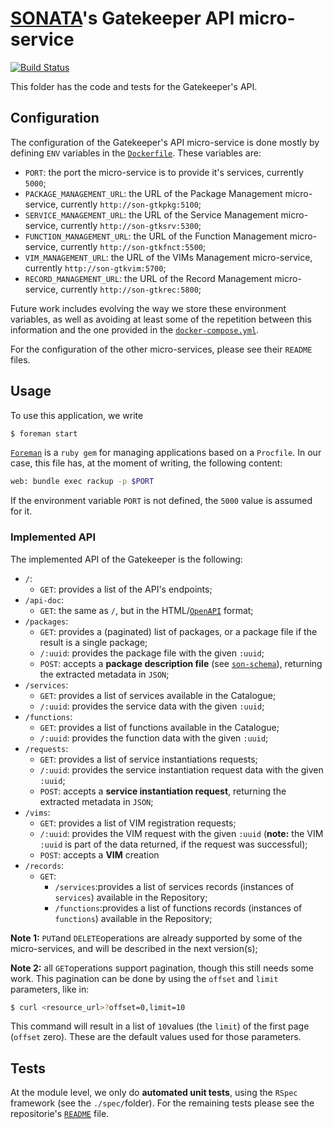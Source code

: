 # [SONATA](http://www.sonata-nfv.eu)'s Gatekeeper API micro-service
[![Build Status](http://jenkins.sonata-nfv.eu/buildStatus/icon?job=son-gkeeper)](http://jenkins.sonata-nfv.eu/job/son-gkeeper)

This folder has the code and tests for the Gatekeeper's API.

## Configuration
The configuration of the Gatekeeper's API micro-service is done mostly by defining `ENV` variables in the [`Dockerfile`](https://github.com/sonata-nfv/son-gkeeper/blob/master/son-gtkapi/Dockerfile). These variables are:

* `PORT`: the port the micro-service is to provide it's services, currently `5000`;
* `PACKAGE_MANAGEMENT_URL`: the URL of the Package Management micro-service, currently `http://son-gtkpkg:5100`;
* `SERVICE_MANAGEMENT_URL`: the URL of the Service Management micro-service, currently `http://son-gtksrv:5300`;
* `FUNCTION_MANAGEMENT_URL`: the URL of the Function Management micro-service, currently `http://son-gtkfnct:5500`;
* `VIM_MANAGEMENT_URL`: the URL of the VIMs Management micro-service, currently `http://son-gtkvim:5700`;
* `RECORD_MANAGEMENT_URL`: the URL of the Record Management micro-service, currently `http://son-gtkrec:5800`;

Future work includes evolving the way we store these environment variables, as well as avoiding at least some of the repetition between this information and the one provided in the [`docker-compose.yml`](https://github.com/sonata-nfv/son-gkeeper/blob/master/docker-compose.yml).

For the configuration of the other micro-services, please see their `README` files.

## Usage
To use this application, we write
```sh
$ foreman start
```

[`Foreman`](https://github.com/ddollar/foreman) is a `ruby gem` for managing applications based on a `Procfile`. In our case, this file has, at the moment of writing, the following content:

```sh
web: bundle exec rackup -p $PORT
```

If the environment variable `PORT` is not defined, the `5000` value is assumed for it.

### Implemented API
The implemented API of the Gatekeeper is the following:

* `/`:
    * `GET`: provides a list of the API's endpoints;
* `/api-doc`: 
    * `GET`: the same as `/`, but in the HTML/[`OpenAPI`](https://openapis.org/) format;
* `/packages`:
    * `GET`: provides a (paginated) list of packages, or a package file if the result is a single package;
    * `/:uuid`: provides the package file with the given `:uuid`;
    * `POST`: accepts a **package description file** (see [`son-schema`](https://github.com/sonata-nfv/son-schema)), returning the extracted metadata in `JSON`;
* `/services`:
    * `GET`: provides a list of services available in the Catalogue;
    * `/:uuid`: provides the service data with the given `:uuid`;
* `/functions`:
    * `GET`: provides a list of functions available in the Catalogue;
    * `/:uuid`: provides the function data with the given `:uuid`;
* `/requests`:
    * `GET`: provides a list of service instantiations requests;
    * `/:uuid`: provides the service instantiation request data with the given `:uuid`;
    * `POST`: accepts a **service instantiation request**, returning the extracted metadata in `JSON`;
* `/vims`:
    * `GET`: provides a list of VIM registration requests;
    * `/:uuid`: provides the VIM request with the given `:uuid` (**note:** the VIM `:uuid` is part of the data returned, if the request was successful);
    * `POST`: accepts a **VIM** creation 
* `/records`:
    * `GET`:
        * `/services`:provides a list of services records (instances of `services`) available in the Repository;
        * `/functions`:provides a list of functions records (instances of `functions`) available in the Repository;

**Note 1:** `PUT`and `DELETE`operations are already supported by some of the micro-services, and will be described in the next version(s);

**Note 2:** all `GET`operations support pagination, though this still needs some work. This pagination can be done by using the `offset` and `limit` parameters, like in:
```sh
$ curl <resource_url>?offset=0,limit=10
```
This command will result in a list of `10`values (the `limit`) of the first page (`offset` zero). These are the default values used for those parameters.

## Tests
At the module level, we only do **automated unit tests**, using the `RSpec` framework (see the `./spec/`folder). For the remaining tests please see the repositorie's [`README`](https://github.com/sonata-nfv/son-gkeeper/blob/master/README.md) file.
